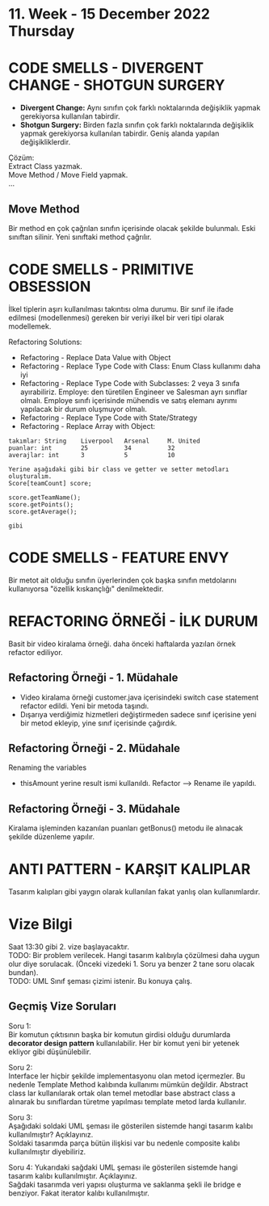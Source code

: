 # 11. Week - 15 December 2022 Thursday

# CODE SMELLS - DIVERGENT CHANGE - SHOTGUN SURGERY
* **Divergent Change:** Aynı sınıfın çok farklı noktalarında değişiklik yapmak gerekiyorsa kullanılan tabirdir.
* **Shotgun Surgery:** Birden fazla sınıfın çok farklı noktalarında değişiklik yapmak gerekiyorsa kullanılan tabirdir. Geniş alanda yapılan değişikliklerdir.

Çözüm:  
Extract Class yazmak.  
Move Method / Move Field yapmak.  
...

## Move Method
Bir method en çok çağrılan sınıfın içerisinde olacak şekilde bulunmalı. Eski sınıftan silinir. Yeni sınıftaki method çağrılır.

# CODE SMELLS - PRIMITIVE OBSESSION
İlkel tiplerin aşırı kullanılması takıntısı olma durumu.
Bir sınıf ile ifade edilmesi (modellenmesi) gereken bir veriyi ilkel bir veri tipi olarak modellemek.

Refactoring Solutions:
* Refactoring - Replace Data Value with Object
* Refactoring - Replace Type Code with Class: Enum Class kullanımı daha iyi
* Refactoring - Replace Type Code with Subclasses: 2 veya 3 sınıfa ayırabiliriz. Employe: den türetilen Engineer ve Salesman ayrı sınıflar olmalı. Employe sınıfı içerisinde mühendis ve satış elemanı ayrımı yapılacak bir durum oluşmuyor olmalı.
* Refactoring - Replace Type Code with State/Strategy
* Refactoring - Replace Array with Object: 

```
takımlar: String    Liverpool   Arsenal     M. United    
puanlar: int        25          34          32
averajlar: int      3           5           10

Yerine aşağıdaki gibi bir class ve getter ve setter metodları oluşturalım.
Score[teamCount] score;

score.getTeamName();
score.getPoints();
score.getAverage();

gibi
```
# CODE SMELLS - FEATURE ENVY
Bir metot ait olduğu sınıfın üyerlerinden çok başka sınıfın metdolarını kullanıyorsa "özellik kıskançlığı" denilmektedir.


# REFACTORING ÖRNEĞİ - İLK DURUM

Basit bir video kiralama örneği. daha önceki haftalarda yazılan örnek refactor ediliyor.
## Refactoring Örneği - 1. Müdahale
* Video kiralama örneği customer.java içerisindeki switch case statement refactor edildi. Yeni bir metoda taşındı.
* Dışarıya verdiğimiz hizmetleri değiştirmeden sadece sınıf içerisine yeni bir metod ekleyip, yine sınıf içerisinde çağırdık.
## Refactoring Örneği - 2. Müdahale
Renaming the variables
* thisAmount yerine result ismi kullanıldı. Refactor --> Rename ile yapıldı.
## Refactoring Örneği - 3. Müdahale
Kiralama işleminden  kazanılan puanları getBonus() metodu ile alınacak şekilde düzenleme yapılır.

# ANTI PATTERN - KARŞIT KALIPLAR
Tasarım kalıpları gibi yaygın olarak kullanılan fakat yanlış olan kullanımlardır.

# Vize Bilgi
Saat 13:30 gibi 2. vize başlayacaktır.  
TODO: Bir problem verilecek. Hangi tasarım kalıbıyla çözülmesi daha uygun olur diye sorulacak. (Önceki vizedeki 1. Soru ya benzer 2 tane soru olacak bundan).  
TODO: UML Sınıf şeması çizimi istenir. Bu konuya çalış.

## Geçmiş Vize Soruları

Soru 1:  
Bir komutun çıktısının başka bir komutun girdisi olduğu durumlarda **decorator design pattern** kullanılabilir. Her bir komut yeni bir yetenek ekliyor gibi düşünülebilir.

Soru 2:  
Interface ler hiçbir şekilde implementasyonu olan metod içermezler. Bu nedenle Template Method kalıbında kullanımı mümkün değildir. Abstract class lar kullanılarak ortak olan temel metodlar base abstract class a alınarak bu sınıflardan türetme yapılması template metod larda kullanılır.



Soru 3:  
Aşağıdaki soldaki UML şeması ile gösterilen sistemde hangi tasarım kalıbı kullanılmıştır? Açıklayınız.  
Soldaki tasarımda parça bütün ilişkisi var bu nedenle composite kalıbı kullanılmıştır diyebiliriz.

Soru 4:
Yukarıdaki sağdaki UML şeması ile gösterilen sistemde hangi tasarım kalıbı kullanılmıştır. Açıklayınız.  
Sağdaki tasarımda veri yapısı oluşturma ve saklanma şekli ile bridge e benziyor. Fakat iterator kalıbı kullanılmıştır.
